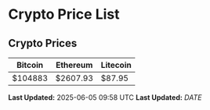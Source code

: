 # Crypto Price List

## Crypto Prices
| Bitcoin | Ethereum | Litecoin |
| ------- | -------- | -------- |
| $104883 | $2607.93 | $87.95 |
**Last Updated:** 2025-06-05 09:58 UTC
**Last Updated:** $DATE$
